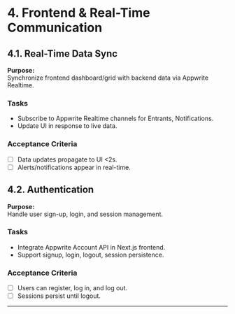 # 4. Frontend & Real-Time Communication

## 4.1. Real-Time Data Sync

**Purpose:**  
Synchronize frontend dashboard/grid with backend data via Appwrite Realtime.

### Tasks
- Subscribe to Appwrite Realtime channels for Entrants, Notifications.
- Update UI in response to live data.

### Acceptance Criteria
- [ ] Data updates propagate to UI <2s.
- [ ] Alerts/notifications appear in real-time.

## 4.2. Authentication

**Purpose:**  
Handle user sign-up, login, and session management.

### Tasks
- Integrate Appwrite Account API in Next.js frontend.
- Support signup, login, logout, session persistence.

### Acceptance Criteria
- [ ] Users can register, log in, and log out.
- [ ] Sessions persist until logout.

---
